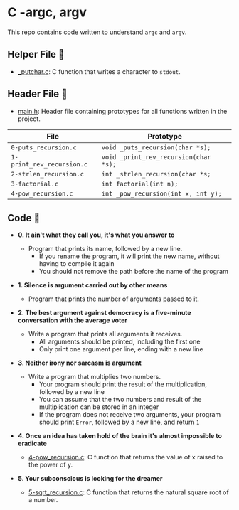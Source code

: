 # C -argc, argv

This repo contains code written to understand `argc` and `argv`.

## Helper File :raised_hands:

* [_putchar.c](./_putchar.c): C function that writes a character to `stdout`.

## Header File :file_folder:

* [main.h](./main.h): Header file containing prototypes for all
functions written in the project.

| File                     | Prototype                                              |
| ------------------------ | --------------------------------                       |
| `0-puts_recursion.c`     | `void _puts_recursion(char *s);`                       |
| `1-print_rev_recursion.c`| `void _print_rev_recursion(char *s);`                  |
| `2-strlen_recursion.c`   | `int _strlen_recursion(char *s;`                       |
| `3-factorial.c`          | `int factorial(int n);`                                |
| `4-pow_recursion.c`      | `int _pow_recursion(int x, int y);`                    |

## Code :page_with_curl:

* **0. It ain't what they call you, it's what you answer to**
  * Program that prints its name, followed by a new line.
    * If you rename the program, it will print the new name, without having to compile it again
    * You should not remove the path before the name of the program

* **1. Silence is argument carried out by other means**
  * Program that prints the number of arguments passed to it.

* **2. The best argument against democracy is a five-minute conversation with the average voter**
  * Write a program that prints all arguments it receives.
    * All arguments should be printed, including the first one
    * Only print one argument per line, ending with a new line
 
* **3. Neither irony nor sarcasm is argument**
  * Write a program that multiplies two numbers.
    * Your program should print the result of the multiplication, followed by a new line
    * You can assume that the two numbers and result of the multiplication can be stored in an integer
    * If the program does not receive two arguments, your program should print `Error`, followed by a new line, and return `1`

* **4. Once an idea has taken hold of the brain it's almost impossible to eradicate**
  * [4-pow_recursion.c](./4-pow_recursion.c): C function that returns the value of x raised to the power of y.

* **5. Your subconscious is looking for the dreamer**
  * [5-sqrt_recursion.c](./5-sqrt_recursion.c): C function that returns the natural square root of a number.

